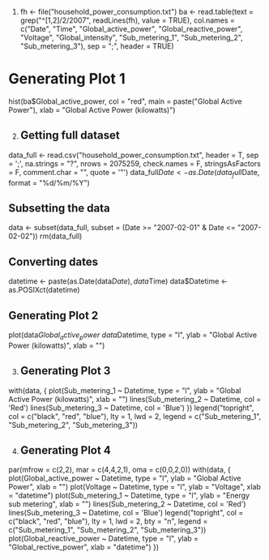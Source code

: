 1. fh <- file("household_power_consumption.txt")
ba <- read.table(text = grep("^[1,2]/2/2007", readLines(fh), value = TRUE), col.names = c("Date", "Time", "Global_active_power", "Global_reactive_power", "Voltage", "Global_intensity", "Sub_metering_1", "Sub_metering_2", "Sub_metering_3"), sep = ";", header = TRUE)

# Generating Plot 1
hist(ba$Global_active_power, col = "red", main = paste("Global Active Power"), xlab = "Global Active Power (kilowatts)")


2. ## Getting full dataset
data_full <- read.csv("household_power_consumption.txt", header = T, sep = ';', 
  na.strings = "?", nrows = 2075259, check.names = F, 
  stringsAsFactors = F, comment.char = "", quote = '\"')
data_full$Date <- as.Date(data_full$Date, format = "%d/%m/%Y")

## Subsetting the data
data <- subset(data_full, subset = (Date >= "2007-02-01" & Date <= "2007-02-02"))
rm(data_full)

## Converting dates
datetime <- paste(as.Date(data$Date), data$Time)
data$Datetime <- as.POSIXct(datetime)

## Generating Plot 2
plot(data$Global_active_power ~ data$Datetime, type = "l",
  ylab = "Global Active Power (kilowatts)", xlab = "")


3. ## Generating Plot 3
with(data, {
 plot(Sub_metering_1 ~ Datetime, type = "l", 
 ylab = "Global Active Power (kilowatts)", xlab = "")
 lines(Sub_metering_2 ~ Datetime, col = 'Red')
 lines(Sub_metering_3 ~ Datetime, col = 'Blue')
})
legend("topright", col = c("black", "red", "blue"), lty = 1, lwd = 2, 
 legend = c("Sub_metering_1", "Sub_metering_2", "Sub_metering_3"))

4. ## Generating Plot 4
par(mfrow = c(2,2), mar = c(4,4,2,1), oma = c(0,0,2,0))
with(data, {
 plot(Global_active_power ~ Datetime, type = "l", 
  ylab = "Global Active Power", xlab = "")
  plot(Voltage ~ Datetime, type = "l", ylab = "Voltage", xlab = "datetime")
  plot(Sub_metering_1 ~ Datetime, type = "l", ylab = "Energy sub metering",
  xlab = "")
  lines(Sub_metering_2 ~ Datetime, col = 'Red')
  lines(Sub_metering_3 ~ Datetime, col = 'Blue')
  legend("topright", col = c("black", "red", "blue"), lty = 1, lwd = 2, 
  bty = "n",
  legend = c("Sub_metering_1", "Sub_metering_2", "Sub_metering_3"))
 plot(Global_reactive_power ~ Datetime, type = "l", 
 ylab = "Global_rective_power", xlab = "datetime")
})

